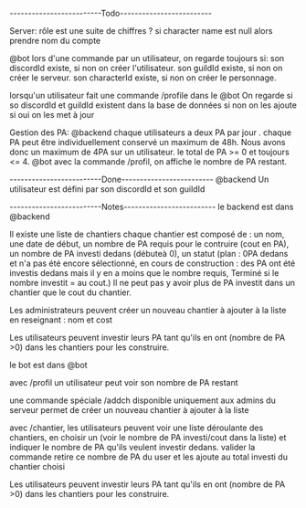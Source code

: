 -------------------------Todo-------------------------

Server:
rôle est une suite de chiffres ?
si character name est null alors prendre nom du compte

@bot
lors d'une commande par un utilisateur, on regarde toujours si:
son discordId existe, si non on créer l'utilisateur.
son guildId existe, si non on créer le serveur.
son characterId existe, si non on créer le personnage.

lorsqu'un utilisateur fait une commande /profile dans le @bot
On regarde si so discordId et guildId existent dans la base de données
si non on les ajoute
si oui on les met à jour

Gestion des PA:
@backend
chaque utilisateurs a deux PA par jour .
chaque PA peut être individuellement conservé un maximum de 48h.
Nous avons donc un maximum de 4PA sur un utilisateur.
le total de PA >= 0 et toujours <= 4.
@bot
avec la commande /profil, on affiche le nombre de PA restant.

-------------------------Done-------------------------
@backend
Un utilisateur est défini par son discordId et son guildId

-------------------------Notes-------------------------
le backend est dans @backend

Il existe une liste de chantiers
chaque chantier est composé de :
un nom, une date de début, un nombre de PA requis pour le contruire (cout en PA), un nombre de PA investi dedans (débuteà 0), un statut (plan : 0PA dedans et n'a pas été encore sélectionné, en cours de construction : des PA ont été investis dedans mais il y en a moins que le nombre requis, Terminé si le nombre investit = au cout.)
Il ne peut pas y avoir plus de PA investit dans un chantier que le cout du chantier.

Les administrateurs peuvent créer un nouveau chantier à ajouter à la liste en reseignant :
nom et cost

Les utilisateurs peuvent investir leurs PA tant qu'ils en ont (nombre de PA >0) dans les chantiers pour les construire.

le bot est dans @bot

avec /profil un utilisateur peut voir son nombre de PA restant

une commande spéciale /addch disponible uniquement aux admins du serveur permet de créer un nouveau chantier à ajouter à la liste

avec /chantier, les utilisateurs peuvent voir une liste déroulante des chantiers, en choisir un (voir le nombre de PA investi/cout dans la liste) et indiquer le nombre de PA qu'ils veulent investir dedans.
valider la commande retire ce nombre de PA du user et les ajoute au total investi du chantier choisi

Les utilisateurs peuvent investir leurs PA tant qu'ils en ont (nombre de PA >0) dans les chantiers pour les construire.
